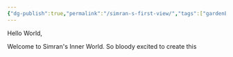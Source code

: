 ```yaml
---
{"dg-publish":true,"permalink":"/simran-s-first-view/","tags":["gardenEntry"]}
---
```


Hello World,

Welcome to Simran's Inner World. So bloody excited to create this![]()